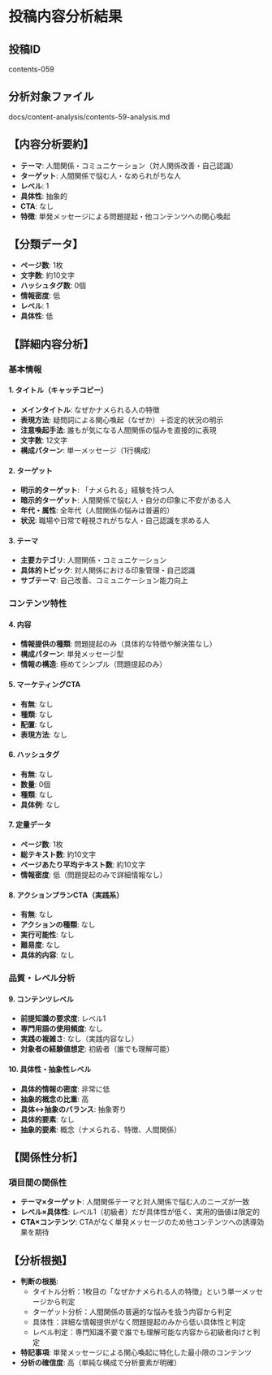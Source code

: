 # 投稿内容分析結果

## 投稿ID
contents-059

## 分析対象ファイル
docs/content-analysis/contents-59-analysis.md

## 【内容分析要約】
- **テーマ**: 人間関係・コミュニケーション（対人関係改善・自己認識）
- **ターゲット**: 人間関係で悩む人・なめられがちな人
- **レベル**: 1
- **具体性**: 抽象的
- **CTA**: なし
- **特徴**: 単発メッセージによる問題提起・他コンテンツへの関心喚起

## 【分類データ】
- **ページ数**: 1枚
- **文字数**: 約10文字
- **ハッシュタグ数**: 0個
- **情報密度**: 低
- **レベル**: 1
- **具体性**: 低

## 【詳細内容分析】

### 基本情報
#### 1. タイトル（キャッチコピー）
- **メインタイトル**: なぜかナメられる人の特徴
- **表現方法**: 疑問詞による関心喚起（なぜか）＋否定的状況の明示
- **注意喚起手法**: 誰もが気になる人間関係の悩みを直接的に表現
- **文字数**: 12文字
- **構成パターン**: 単一メッセージ（1行構成）

#### 2. ターゲット
- **明示的ターゲット**: 「ナメられる」経験を持つ人
- **暗示的ターゲット**: 人間関係で悩む人・自分の印象に不安がある人
- **年代・属性**: 全年代（人間関係の悩みは普遍的）
- **状況**: 職場や日常で軽視されがちな人・自己認識を求める人

#### 3. テーマ
- **主要カテゴリ**: 人間関係・コミュニケーション
- **具体的トピック**: 対人関係における印象管理・自己認識
- **サブテーマ**: 自己改善、コミュニケーション能力向上

### コンテンツ特性
#### 4. 内容
- **情報提供の種類**: 問題提起のみ（具体的な特徴や解決策なし）
- **構成パターン**: 単発メッセージ型
- **情報の構造**: 極めてシンプル（問題提起のみ）

#### 5. マーケティングCTA
- **有無**: なし
- **種類**: なし
- **配置**: なし
- **表現方法**: なし

#### 6. ハッシュタグ
- **有無**: なし
- **数量**: 0個
- **種類**: なし
- **具体例**: なし

#### 7. 定量データ
- **ページ数**: 1枚
- **総テキスト数**: 約10文字
- **ページあたり平均テキスト数**: 約10文字
- **情報密度**: 低（問題提起のみで詳細情報なし）

#### 8. アクションプランCTA（実践系）
- **有無**: なし
- **アクションの種類**: なし
- **実行可能性**: なし
- **難易度**: なし
- **具体的内容**: なし

### 品質・レベル分析
#### 9. コンテンツレベル
- **前提知識の要求度**: レベル1
- **専門用語の使用頻度**: なし
- **実践の複雑さ**: なし（実践内容なし）
- **対象者の経験値想定**: 初級者（誰でも理解可能）

#### 10. 具体性・抽象性レベル
- **具体的情報の密度**: 非常に低
- **抽象的概念の比重**: 高
- **具体↔抽象のバランス**: 抽象寄り
- **具体的要素**: なし
- **抽象的要素**: 概念（ナメられる、特徴、人間関係）

## 【関係性分析】
### 項目間の関係性
- **テーマ×ターゲット**: 人間関係テーマと対人関係で悩む人のニーズが一致
- **レベル×具体性**: レベル1（初級者）だが具体性が低く、実用的価値は限定的
- **CTA×コンテンツ**: CTAがなく単発メッセージのため他コンテンツへの誘導効果を期待

## 【分析根拠】
- **判断の根拠**: 
  - タイトル分析：1枚目の「なぜかナメられる人の特徴」という単一メッセージから判定
  - ターゲット分析：人間関係の普遍的な悩みを扱う内容から判定
  - 具体性：詳細な情報提供がなく問題提起のみから低い具体性と判定
  - レベル判定：専門知識不要で誰でも理解可能な内容から初級者向けと判定
- **特記事項**: 単発メッセージによる関心喚起に特化した最小限のコンテンツ
- **分析の確信度**: 高（単純な構成で分析要素が明確）